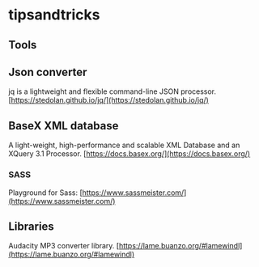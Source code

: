 # tipsandtricks

## Tools

## Json converter
jq is a lightweight and flexible command-line JSON processor.
[https://stedolan.github.io/jq/](https://stedolan.github.io/jq/)

## BaseX XML database 
A light-weight, high-performance and scalable XML Database and an XQuery 3.1 Processor. [https://docs.basex.org/](https://docs.basex.org/)

### SASS
Playground for Sass: [https://www.sassmeister.com/](https://www.sassmeister.com/)

## Libraries

Audacity MP3 converter library. [https://lame.buanzo.org/#lamewindl](https://lame.buanzo.org/#lamewindl)

